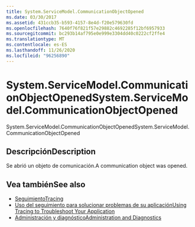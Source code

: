 ```yaml
---
title: System.ServiceModel.CommunicationObjectOpened
ms.date: 03/30/2017
ms.assetid: 431ccb35-b593-4157-8e4d-f20e579630fd
ms.openlocfilehash: 7640f76f821f57e29882c4692285f12bf6957933
ms.sourcegitcommit: bc293b14af795e0e999e3304dd40c0222cf2ffe4
ms.translationtype: MT
ms.contentlocale: es-ES
ms.lasthandoff: 11/26/2020
ms.locfileid: "96256890"
---
```

# <a name="systemservicemodelcommunicationobjectopened"></a><span data-ttu-id="b8288-102">System.ServiceModel.CommunicationObjectOpened</span><span class="sxs-lookup"><span data-stu-id="b8288-102">System.ServiceModel.CommunicationObjectOpened</span></span>

<span data-ttu-id="b8288-103">System.ServiceModel.CommunicationObjectOpened</span><span class="sxs-lookup"><span data-stu-id="b8288-103">System.ServiceModel.CommunicationObjectOpened</span></span>  
  
## <a name="description"></a><span data-ttu-id="b8288-104">Descripción</span><span class="sxs-lookup"><span data-stu-id="b8288-104">Description</span></span>  

 <span data-ttu-id="b8288-105">Se abrió un objeto de comunicación.</span><span class="sxs-lookup"><span data-stu-id="b8288-105">A communication object was opened.</span></span>  
  
## <a name="see-also"></a><span data-ttu-id="b8288-106">Vea también</span><span class="sxs-lookup"><span data-stu-id="b8288-106">See also</span></span>

- [<span data-ttu-id="b8288-107">Seguimiento</span><span class="sxs-lookup"><span data-stu-id="b8288-107">Tracing</span></span>](index.md)
- [<span data-ttu-id="b8288-108">Uso del seguimiento para solucionar problemas de su aplicación</span><span class="sxs-lookup"><span data-stu-id="b8288-108">Using Tracing to Troubleshoot Your Application</span></span>](using-tracing-to-troubleshoot-your-application.md)
- [<span data-ttu-id="b8288-109">Administración y diagnóstico</span><span class="sxs-lookup"><span data-stu-id="b8288-109">Administration and Diagnostics</span></span>](../index.md)

